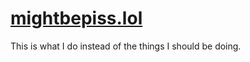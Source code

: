 # [mightbepiss.lol](https://mightbepiss.lol)
This is what I do instead of the things I should be doing.
